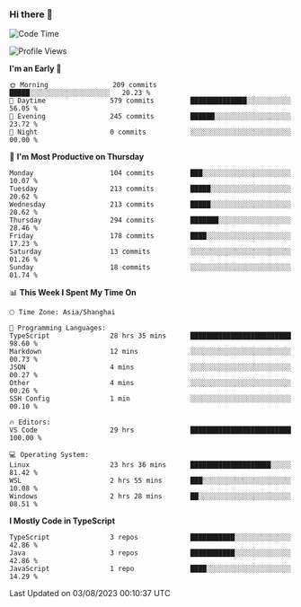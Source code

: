 ### Hi there 👋

<!--
**waynelwz/waynelwz** is a ✨ _special_ ✨ repository because its `README.md` (this file) appears on your GitHub profile.

Here are some ideas to get you started:

- 🔭 I’m currently working on ...
- 🌱 I’m currently learning ...
- 👯 I’m looking to collaborate on ...
- 🤔 I’m looking for help with ...
- 💬 Ask me about ...
- 📫 How to reach me: ...
- 😄 Pronouns: ...
- ⚡ Fun fact: ...
-->

<!--START_SECTION:waka-->
![Code Time](http://img.shields.io/badge/Code%20Time-1%2C709%20hrs%2050%20mins-blue)

![Profile Views](http://img.shields.io/badge/Profile%20Views-0-blue)

**I'm an Early 🐤** 

```text
🌞 Morning                209 commits         █████░░░░░░░░░░░░░░░░░░░░   20.23 % 
🌆 Daytime                579 commits         ██████████████░░░░░░░░░░░   56.05 % 
🌃 Evening                245 commits         ██████░░░░░░░░░░░░░░░░░░░   23.72 % 
🌙 Night                  0 commits           ░░░░░░░░░░░░░░░░░░░░░░░░░   00.00 % 
```
📅 **I'm Most Productive on Thursday** 

```text
Monday                   104 commits         ███░░░░░░░░░░░░░░░░░░░░░░   10.07 % 
Tuesday                  213 commits         █████░░░░░░░░░░░░░░░░░░░░   20.62 % 
Wednesday                213 commits         █████░░░░░░░░░░░░░░░░░░░░   20.62 % 
Thursday                 294 commits         ███████░░░░░░░░░░░░░░░░░░   28.46 % 
Friday                   178 commits         ████░░░░░░░░░░░░░░░░░░░░░   17.23 % 
Saturday                 13 commits          ░░░░░░░░░░░░░░░░░░░░░░░░░   01.26 % 
Sunday                   18 commits          ░░░░░░░░░░░░░░░░░░░░░░░░░   01.74 % 
```


📊 **This Week I Spent My Time On** 

```text
🕑︎ Time Zone: Asia/Shanghai

💬 Programming Languages: 
TypeScript               28 hrs 35 mins      █████████████████████████   98.60 % 
Markdown                 12 mins             ░░░░░░░░░░░░░░░░░░░░░░░░░   00.73 % 
JSON                     4 mins              ░░░░░░░░░░░░░░░░░░░░░░░░░   00.27 % 
Other                    4 mins              ░░░░░░░░░░░░░░░░░░░░░░░░░   00.26 % 
SSH Config               1 min               ░░░░░░░░░░░░░░░░░░░░░░░░░   00.10 % 

🔥 Editors: 
VS Code                  29 hrs              █████████████████████████   100.00 % 

💻 Operating System: 
Linux                    23 hrs 36 mins      ████████████████████░░░░░   81.42 % 
WSL                      2 hrs 55 mins       ███░░░░░░░░░░░░░░░░░░░░░░   10.08 % 
Windows                  2 hrs 28 mins       ██░░░░░░░░░░░░░░░░░░░░░░░   08.51 % 
```

**I Mostly Code in TypeScript** 

```text
TypeScript               3 repos             ███████████░░░░░░░░░░░░░░   42.86 % 
Java                     3 repos             ███████████░░░░░░░░░░░░░░   42.86 % 
JavaScript               1 repo              ████░░░░░░░░░░░░░░░░░░░░░   14.29 % 
```




 Last Updated on 03/08/2023 00:10:37 UTC
<!--END_SECTION:waka-->
